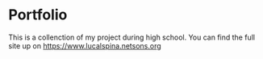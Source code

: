 # Portfolio

This is a collenction of my project during high school. You can find the full site up on https://www.lucalspina.netsons.org

